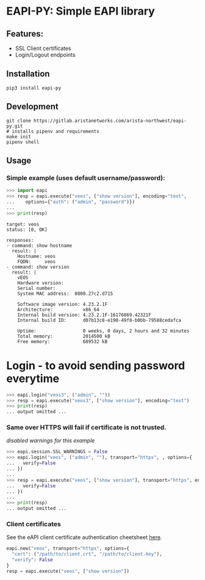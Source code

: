 EAPI-PY: Simple EAPI library
============================

Features:
---------

- SSL Client certificates
- Login/Logout endpoints

Installation
------------

```
pip3 install eapi-py
```

Development
-----------

```
git clone https://gitlab.aristanetworks.com/arista-northwest/eapi-py.git
# installs pipenv and requirements
make init
pipenv shell
```

Usage
-----

### Simple example (uses default username/password):

```python
>>> import eapi
>>> resp = eapi.execute("veos", ["show version"], encoding="text",
...    options={"auth": ("admin", "password")})
...
>>> print(resp)
```

```
target: veos
status: [0, OK]

responses:
- command: show hostname
  result: |
    Hostname: veos
    FQDN:     veos
- command: show version
  result: |
    vEOS
    Hardware version:    
    Serial number:       
    System MAC address:  0800.27c2.d715
    
    Software image version: 4.23.2.1F
    Architecture:           x86_64
    Internal build version: 4.23.2.1F-16176869.42321F
    Internal build ID:      d07b13c8-e190-49f8-b0bb-79588cedafca
    
    Uptime:                 0 weeks, 0 days, 2 hours and 32 minutes
    Total memory:           2014500 kB
    Free memory:            689532 kB
```

# Login - to avoid sending password everytime
 
```python
>>> eapi.login("veos3", ("admin", ""))
>>> resp = eapi.execute("veos3", ["show version"], encoding="text")
>>> print(resp)
... output omitted ...
```

### Same over HTTPS will fail if certificate is not trusted.

_disabled warnings for this example_

```python
>>> eapi.session.SSL_WARNINGS = False
>>> eapi.login("veos", ("admin", ""), transport="https", , options={
...   verify=False
... })
...
>>> resp = eapi.execute("veos", ["show version"], transport="https", encoding="text", options={
...   verify=False
... })
...
>>> print(resp)
... output omitted ...
```

### Client certificates

See the eAPI client certificate authentication cheetsheet [here](https://gist.github.com/mathershifter/6a8c894156e3c320a443e575f986d78b).

```python
eapi.new("veos", transport="https", options={
  "cert": ("/path/to/client.crt", "/path/to/client.key"),
  "verify": False
}
resp = eapi.execute("veos", ["show version"])
```
